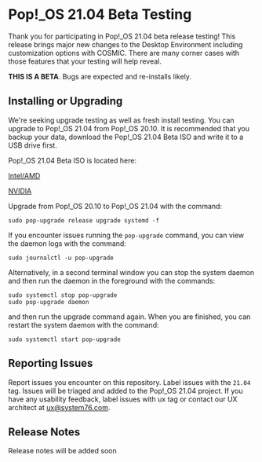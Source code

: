 # Pop!\_OS 21.04 Beta Testing

Thank you for participating in Pop!\_OS 21.04 beta release testing! This release brings major new changes to the Desktop Environment including customization options with COSMIC. There are many corner cases with those features that your testing will help reveal.

**THIS IS A BETA**. Bugs are expected and re-installs likely.

## Installing or Upgrading

We're seeking upgrade testing as well as fresh install testing. You can upgrade to Pop!\_OS 21.04 from Pop!\_OS 20.10. It is recommended that you backup your data, download the Pop!\_OS 21.04 Beta ISO and write it to a USB drive first.

Pop!\_OS 21.04 Beta ISO is located here:

[Intel/AMD](https://pop-iso.sfo2.cdn.digitaloceanspaces.com/21.04/amd64/intel/2/pop-os_21.04_amd64_intel_2.iso)

[NVIDIA](https://pop-iso.sfo2.cdn.digitaloceanspaces.com/21.04/amd64/nvidia/2/pop-os_21.04_amd64_nvidia_2.iso)

Upgrade from Pop!\_OS 20.10 to Pop!\_OS 21.04 with the command:
```
sudo pop-upgrade release upgrade systemd -f
```

If you encounter issues running the `pop-upgrade` command, you can view the daemon logs with the command:

```
sudo journalctl -u pop-upgrade
```

Alternatively, in a second terminal window you can stop the system daemon and then run the daemon in the foreground with the commands:

```
sudo systemctl stop pop-upgrade
sudo pop-upgrade daemon
```
and then run the upgrade command again. When you are finished, you can restart the system daemon with the command:

```
sudo systemctl start pop-upgrade
```

## Reporting Issues

Report issues you encounter on this repository. Label issues with the `21.04` tag. Issues will be triaged and added to the Pop!\_OS 21.04 project. If you have any usability feedback, label issues with ux tag or contact our UX architect at ux@system76.com.

## Release Notes

Release notes will be added soon
